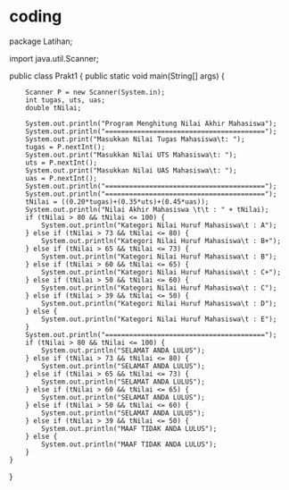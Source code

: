 # coding
package Latihan;

import java.util.Scanner;

public class Prakt1 {
    public static void main(String[] args) {

        Scanner P = new Scanner(System.in);
        int tugas, uts, uas;
        double tNilai;

        System.out.println("Program Menghitung Nilai Akhir Mahasiswa");
        System.out.println("========================================");
        System.out.print("Masukkan Nilai Tugas Mahasiswa\t: ");
        tugas = P.nextInt();
        System.out.print("Masukkan Nilai UTS Mahasiswa\t: ");
        uts = P.nextInt();
        System.out.print("Masukkan Nilai UAS Mahasiswa\t: ");
        uas = P.nextInt();
        System.out.println("========================================");
        System.out.println("========================================");
        tNilai = ((0.20*tugas)+(0.35*uts)+(0.45*uas));
        System.out.println("Nilai Akhir Mahasiswa \t\t : " + tNilai);
        if (tNilai > 80 && tNilai <= 100) {
            System.out.println("Kategori Nilai Huruf Mahasiswa\t : A");
        } else if (tNilai > 73 && tNilai <= 80) {
            System.out.println("Kategori Nilai Huruf Mahasiswa\t : B+");
        } else if (tNilai > 65 && tNilai <= 73) {
            System.out.println("Kategori Nilai Huruf Mahasiswa\t : B");
        } else if (tNilai > 60 && tNilai <= 65) {
            System.out.println("Kategori Nilai Huruf Mahasiswa\t : C+");
        } else if (tNilai > 50 && tNilai <= 60) {
            System.out.println("Kategori Nilai Huruf Mahasiswa\t : C");
        } else if (tNilai > 39 && tNilai <= 50) {
            System.out.println("Kategori Nilai Huruf Mahasiswa\t : D");
        } else {
            System.out.println("Kategori Nilai Huruf Mahasiswa\t : E");
        }
        System.out.println("========================================");
        if (tNilai > 80 && tNilai <= 100) {
            System.out.println("SELAMAT ANDA LULUS");
        } else if (tNilai > 73 && tNilai <= 80) {
            System.out.println("SELAMAT ANDA LULUS");
        } else if (tNilai > 65 && tNilai <= 73) {
            System.out.println("SELAMAT ANDA LULUS");
        } else if (tNilai > 60 && tNilai <= 65) {
            System.out.println("SELAMAT ANDA LULUS");
        } else if (tNilai > 50 && tNilai <= 60) {
            System.out.println("SELAMAT ANDA LULUS");
        } else if (tNilai > 39 && tNilai <= 50) {
            System.out.println("MAAF TIDAK ANDA LULUS");
        } else {
            System.out.println("MAAF TIDAK ANDA LULUS");
        }
    }    
}
